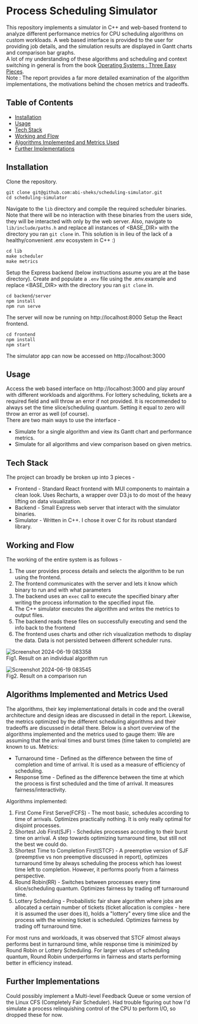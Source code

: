 # Process Scheduling Simulator
This repository implements a simulator in C++ and web-based frontend to analyze different performance metrics for CPU scheduling algorithms on custom workloads. A web based interface is provided to the user for providing job details, and the simulation results are displayed in Gantt charts and comparison bar graphs.  
A lot of my understanding of these algorithms and scheduling and context switching in general is from the book [Operating Systems : Three Easy Pieces](https://pages.cs.wisc.edu/~remzi/OSTEP/).  
Note : The report provides a far more detailed examination of the algorithm implementations, the motivations behind the chosen metrics and tradeoffs.

## Table of Contents

- [Installation](#installation)
- [Usage](#usage)
- [Tech Stack](#tech-stack)
- [Working and Flow](#working-and-flow)
- [Algorithms Implemented and Metrics Used](#algorithms-implemented-and-metrics-used)
- [Further Implementations](#further-implementations)

## Installation

Clone the repository. 
```
git clone git@github.com:abi-sheks/scheduling-simulator.git
cd scheduling-simulator
```
Navigate to the ```lib``` directory and compile the required scheduler binaries. Note that there will be no interaction with these binaries from the users side, they will be interacted with only by the web server.
Also, navigate to ```lib/include/paths.h``` and replace all instances of <BASE_DIR> with the directory you ran ```git clone``` in. This solution is in lieu of the lack of a healthy/convenient .env ecosystem in C++ :)
```
cd lib
make scheduler
make metrics
```
Setup the Express backend (below instructions assume you are at the base directory). Create and populate a ```.env``` file using the .env.example and replace <BASE_DIR> with the directory you ran ```git clone``` in.
```
cd backend/server
npm install
npm run serve
```
The server will now be running on http://localhost:8000
Setup the React frontend.
```
cd frontend
npm install
npm start
```
The simulator app can now be accessed on http://localhost:3000

## Usage
Access the web based interface on http://localhost:3000 and play arounf with different workloads and algorithms. For lottery scheduling, tickets are a required field and will throw an error if not provided. It is recommended to always set the time slice/scheduling quantum. Setting it equal to zero will throw an error as well (of course).  
There are two main ways to use the interface - 
- Simulate for a single algorithm and view its Gantt chart and performance metrics.
- Simulate for all algorithms and view comparison based on given metrics.

## Tech Stack
The project can broadly be broken up into 3 pieces - 
- Frontend - Standard React frontend with MUI components to maintain a clean look. Uses Recharts, a wrapper over D3.js to do most of the heavy lifting on data visualization.
- Backend - Small Express web server that interact with the simulator binaries.
- Simulator - Written in C++. I chose it over C for its robust standard library.

## Working and Flow
The working of the entire system is as follows -
1. The user provides process details and selects the algorithm to be run using the frontend.
2. The frontend communicates with the server and lets it know which binary to run and with what parameters
3. The backend uses an ```exec``` call to execute the specified binary after writing the process information to the specified input file.
4. The C++ simulator executes the algorithm and writes the metrics to output files.
5. The backend reads these files on successfully executing and send the info back to the frontend
6. The frontend uses charts and other rich visualization methods to display the data.
Data is not persisted between different scheduler runs.

![Screenshot 2024-06-19 083358](https://github.com/abi-sheks/scheduling-simulator/assets/103749272/9e8bada8-91c4-4820-8322-0967adb89bf0)  
Fig1. Result on an individual algorithm run

![Screenshot 2024-06-19 083545](https://github.com/abi-sheks/scheduling-simulator/assets/103749272/9bba35e6-fb43-4788-b44a-357fadafbcbd)  
Fig2. Result on a comparison run

## Algorithms Implemented and Metrics Used
The algorithms, their key implementational details in code and the overall architecture and design ideas are discussed in detail in the report. Likewise, the metrics optimized by the different scheduling algorithms and their tradeoffs are discussed in detail there.
Below is a short overview of the algorithms implemented and the metrics used to gauge them:
We are assuming that the arrival times and burst times (time taken to complete) are known to us.
Metrics:
- Turnaround time - Defined as the difference between the time of completion and time of arrival. It is used as a measure of efficiency of scheduling.
- Response time - Defined as the difference between the time at which the process is first scheduled and the time of arrival. It measures fairness/interactivity.

Algorithms implemented:
1. First Come First Serve(FCFS) - The most basic, schedules according to time of arrivals. Optimizes practically nothing. It is only really optimal for disjoint processes.
2. Shortest Job First(SJF) - Schedules processes according to their burst time on arrival. A step towards optimizing turnaround time, but still not the best we could do.
3. Shortest Time to Completion First(STCF) - A preemptive version of SJF (preemptive vs non preemptive discussed in report), optimizes turnaround time by always scheduling the process which has lowest time left to completion. However, it performs poorly from a fairness perspective.
4. Round Robin(RR) - Switches between processes every time slice/scheduling quantum. Optimizes fairness by trading off turnaround time.
5. Lottery Scheduling - Probabilistic fair share algorithm where jobs are allocated a certain number of tickets (ticket allocation is complex - here it is assumed the user does it), holds a "lottery" every time slice and the process with the winning ticket is scheduled. Optimizes fairness by trading off turnaround time.   

For most runs and workloads, it was observed that STCF almost always performs best in turnaround time, while response time is minimized by Round Robin or Lottery Scheduling. For larger values of scheduling quantum, Round Robin underperforms in fairness and starts performing better in efficiency instead. 

## Further Implementations
Could possibly implement a Multi-level Feedback Queue or some version of the Linux CFS (Completely Fair Scheduler). Had trouble figuring out how I'd simulate a process relinquishing control of the CPU to perform I/O, so dropped these for now.


